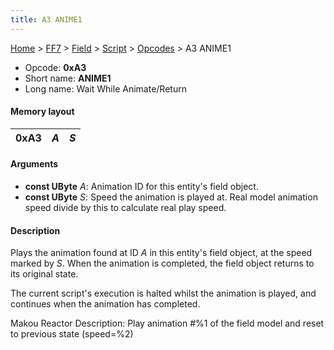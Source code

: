 ```yaml
---
title: A3 ANIME1
---
```


[Home](../../../../Main%20Page.md) > [FF7](../../../../FF7.md) > [Field](../../../Field.md) > [Script](../../Script.md) > [Opcodes](../Opcodes.md) > A3 ANIME1

-   Opcode: **0xA3**
-   Short name: **ANIME1**
-   Long name: Wait While Animate/Return

#### Memory layout

| 0xA3 | *A* | *S* |
|------|-----|-----|

#### Arguments

-   **const UByte** *A*: Animation ID for this entity's field object.
-   **const UByte** *S*: Speed the animation is played at. Real model
    animation speed divide by this to calculate real play speed.

#### Description

Plays the animation found at ID *A* in this entity's field object, at
the speed marked by *S*. When the animation is completed, the field
object returns to its original state.

The current script's execution is halted whilst the animation is played,
and continues when the animation has completed.

Makou Reactor Description: Play animation \#%1 of the field model and
reset to previous state (speed=%2)
